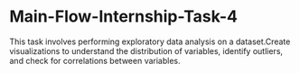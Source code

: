 # Main-Flow-Internship-Task-4
This task involves performing exploratory data analysis on a dataset.Create visualizations to understand the distribution of variables, identify outliers, and check for correlations between variables.

